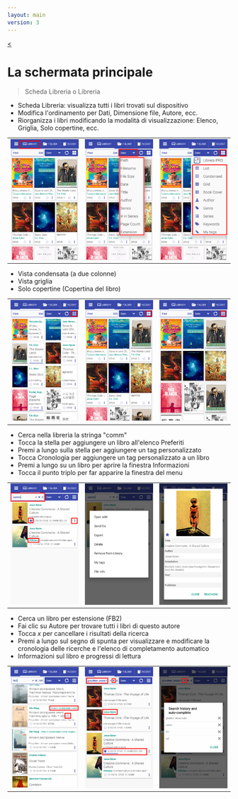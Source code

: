 ```yaml
---
layout: main
version: 3
---
```

[<](/wiki/faq)

# La schermata principale

> Scheda Libreria o Libreria

* Scheda Libreria: visualizza tutti i libri trovati sul dispositivo
* Modifica l'ordinamento per Dati, Dimensione file, Autore, ecc.
* Riorganizza i libri modificando la modalità di visualizzazione: Elenco, Griglia, Solo copertine, ecc.

||||
|-|-|-|
|![](1.png)|![](2.png)|![](3.png)|


* Vista condensata (a due colonne)
* Vista griglia
* Solo copertine (Copertina del libro)

||||
|-|-|-|
|![](4.png)|![](5.png)|![](6.png)|


* Cerca nella libreria la stringa &quot;comm&quot;
* Tocca la stella per aggiungere un libro all'elenco Preferiti
* Premi a lungo sulla stella per aggiungere un tag personalizzato
* Tocca Cronologia per aggiungere un tag personalizzato a un libro
* Premi a lungo su un libro per aprire la finestra Informazioni
* Tocca il punto triplo per far apparire la finestra del menu

||||
|-|-|-|
|![](7.png)|![](8.png)|![](9.png)|

* Cerca un libro per estensione (FB2)
* Fai clic su Autore per trovare tutti i libri di questo autore
* Tocca _x_ per cancellare i risultati della ricerca
* Premi a lungo sul segno di spunta per visualizzare e modificare la cronologia delle ricerche e l'elenco di completamento automatico
* Informazioni sul libro e progressi di lettura

||||
|-|-|-|
|![](10.png)|![](11.png)|![](12.png)|
